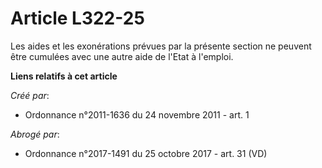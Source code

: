 # Article L322-25

Les aides et les exonérations prévues par la présente section ne peuvent être cumulées avec une autre aide de l'Etat à
l'emploi.

**Liens relatifs à cet article**

_Créé par_:

  - Ordonnance n°2011-1636 du 24 novembre 2011 - art. 1

_Abrogé par_:

  - Ordonnance n°2017-1491 du 25 octobre 2017 - art. 31 (VD)
